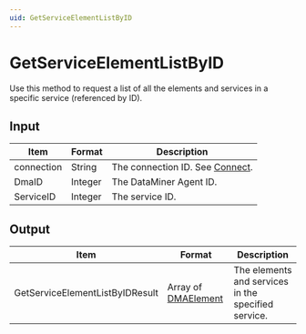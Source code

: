 ```yaml
---
uid: GetServiceElementListByID
---
```


# GetServiceElementListByID

Use this method to request a list of all the elements and services in a specific service (referenced by ID).

## Input

| Item       | Format  | Description                                   |
|------------|---------|-----------------------------------------------|
| connection | String  | The connection ID. See [Connect](xref:Connect). |
| DmaID      | Integer | The DataMiner Agent ID.                       |
| ServiceID  | Integer | The service ID.                               |

## Output

| Item | Format | Description |
|--|--|--|
| GetServiceElementListByIDResult | Array of [DMAElement](xref:DMAElement1) | The elements and services in the specified service. |
